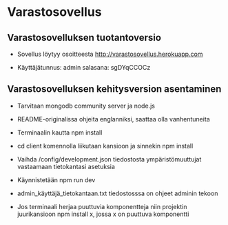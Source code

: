 # Varastosovellus

## Varastosovelluksen tuotantoversio

* Sovellus löytyy osoitteesta http://varastosovellus.herokuapp.com

* Käyttäjätunnus: admin salasana: sgDYqCCOCz

## Varastosovelluksen kehitysversion asentaminen

* Tarvitaan mongodb community server ja node.js

* README-originalissa ohjeita englanniksi, saattaa olla vanhentuneita

* Terminaalin kautta npm install

* cd client komennolla liikutaan kansioon ja sinnekin npm install

* Vaihda /config/development.json tiedostosta ympäristömuuttujat vastaamaan tietokantasi asetuksia

* Käynnistetään npm run dev

* admin_käyttäjä_tietokantaan.txt tiedostosssa on ohjeet adminin tekoon

* Jos terminaali herjaa puuttuvia komponentteja niin projektin juurikansioon npm install x, jossa x on puuttuva komponentti
